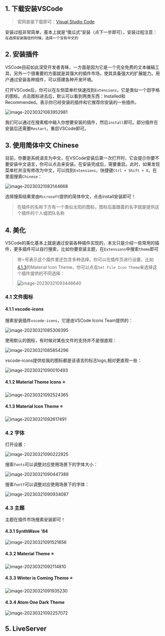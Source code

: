 ## 1. 下载安装VSCode

> 官网直接下载即可：[Visual Studio Code](https://code.visualstudio.com/Download)

安装过程非常简单，基本上就是“傻瓜式”安装（点下一步即可），安装过程注意：`在选择安装路径的时候，选择一个没有中文的`

## 2. 安装插件

VSCode目前如此深受开发者青睐，一方面是因为它是一个完全免费的文本编辑工具，另外一个很重要的方面就是其强大的插件市场，使其具备强大的扩展能力。用户通过安装各种插件，可以搭建各种开发环境。

打开VSCode后，你可以在左侧菜单栏快速找到`Extensions`，它是类似一个田字格的图标。点击图标进去后，默认可以看到两类东西：Installed和Recommended。表示你已经安装的插件和它推荐你安装的一些插件。

![image-20230321083952981](VSCode%E6%90%AD%E5%BB%BA%E5%89%8D%E7%AB%AF%E7%8E%AF%E5%A2%83.assets/image-20230321083952981.png)

我们可以通过在搜素框中输入你想要安装的插件，然后`install`即可。部分插件在安装后还需要`Restart`，重启VSCode即可。

## 3. 使用简体中文 Chinese

目前，你要是系统语言为中文，在VSCode安装后第一次打开时，它会提示你要不要安装中文语言，你可以点击来安装。在安装完成后，需要重启。此时，如果发现菜单栏并没有修改为中文，可以找到`Extensions`，快捷键`Ctrl + Shift + X`，在里面搜索`Chinese`：

![image-20230321083144668](VSCode%E6%90%AD%E5%BB%BA%E5%89%8D%E7%AB%AF%E7%8E%AF%E5%A2%83.assets/image-20230321083144668.png)

选择搜索结果里由`Microsoft`提供的简体中文，点击install安装即可！

> 在插件的名称下方有一个类似太阳的图标，图标后面跟着的名字就是提供这个插件的个人或团队名称

## 4. 美化

VSCode的美化基本上就是通过安装各种插件实现的，本文只是介绍一些常用的插件，更多插件可以自行搜索，比如你要安装主题，在`Extensions`中搜索`theme`即可

> 带⭐号表示这个插件里还包含多种选择，你可以在插件页进行设置，比如[4.1.3]()的Material Icon Theme，你可以点击`Set File Icon Theme`来选择这个插件提供的不同选择：
>
> ![image-20230321093448640](VSCode%E6%90%AD%E5%BB%BA%E5%89%8D%E7%AB%AF%E7%8E%AF%E5%A2%83.assets/image-20230321093448640.png)

### 4.1 文件图标

#### 4.1.1 vscode-icons

搜素安装插件`vscode-icons`，它是由VSCode Icons Team提供的：

![image-20230321085306395](VSCode%E6%90%AD%E5%BB%BA%E5%89%8D%E7%AB%AF%E7%8E%AF%E5%A2%83.assets/image-20230321085306395.png)

使用默认的图标，有时候对某些文件的支持并不是很直观：

![image-20230321085854296](VSCode%E6%90%AD%E5%BB%BA%E5%89%8D%E7%AB%AF%E7%8E%AF%E5%A2%83.assets/image-20230321085854296.png)

vscode-icons提供给我的图标都是该语言的标志logo,相对更直观一些：

![image-20230321090010493](VSCode%E6%90%AD%E5%BB%BA%E5%89%8D%E7%AB%AF%E7%8E%AF%E5%A2%83.assets/image-20230321090010493.png)

#### 4.1.2 Material Theme Icons ⭐

![image-20230321092524365](VSCode%E6%90%AD%E5%BB%BA%E5%89%8D%E7%AB%AF%E7%8E%AF%E5%A2%83.assets/image-20230321092524365.png)

#### 4.1.3 Material Icon Theme ⭐

![image-20230321092617491](VSCode%E6%90%AD%E5%BB%BA%E5%89%8D%E7%AB%AF%E7%8E%AF%E5%A2%83.assets/image-20230321092617491.png)

### 4.2 字体

打开设置：

![image-20230321090222925](VSCode%E6%90%AD%E5%BB%BA%E5%89%8D%E7%AB%AF%E7%8E%AF%E5%A2%83.assets/image-20230321090222925.png)

搜索`fonts`可以调整对应使用场景下的字体大小：

![image-20230321090447388](VSCode%E6%90%AD%E5%BB%BA%E5%89%8D%E7%AB%AF%E7%8E%AF%E5%A2%83.assets/image-20230321090447388.png)

搜素`fontf`可以调整对应使用场景下的字体：

![image-20230321090934087](VSCode%E6%90%AD%E5%BB%BA%E5%89%8D%E7%AB%AF%E7%8E%AF%E5%A2%83.assets/image-20230321090934087.png)

### 4.3 主题

主题在插件市场搜素安装即可！

#### 4.3.1 SynthWave '84

![image-20230321091521656](VSCode%E6%90%AD%E5%BB%BA%E5%89%8D%E7%AB%AF%E7%8E%AF%E5%A2%83.assets/image-20230321091521656.png)

#### 4.3.2 Material Theme ⭐

![image-20230321092114810](VSCode%E6%90%AD%E5%BB%BA%E5%89%8D%E7%AB%AF%E7%8E%AF%E5%A2%83.assets/image-20230321092114810.png)

#### 4.3.3 Winter is Coming Theme ⭐

![image-20230321091935230](VSCode%E6%90%AD%E5%BB%BA%E5%89%8D%E7%AB%AF%E7%8E%AF%E5%A2%83.assets/image-20230321091935230.png)

#### 4.3.4 Atom One Dark Theme

![image-20230321092257072](VSCode%E6%90%AD%E5%BB%BA%E5%89%8D%E7%AB%AF%E7%8E%AF%E5%A2%83.assets/image-20230321092257072.png)

## 5. LiveServer